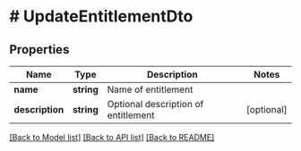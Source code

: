 # # UpdateEntitlementDto

## Properties

Name | Type | Description | Notes
------------ | ------------- | ------------- | -------------
**name** | **string** | Name of entitlement |
**description** | **string** | Optional description of entitlement | [optional]

[[Back to Model list]](../../README.md#models) [[Back to API list]](../../README.md#endpoints) [[Back to README]](../../README.md)
